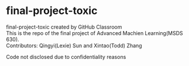 # final-project-toxic  
final-project-toxic created by GitHub Classroom  
This is the repo of the final project of Advanced Machien Learning(MSDS 630).  
Contributors: Qingyi(Lexie) Sun and Xintao(Todd) Zhang

Code not disclosed due to confidentiality reasons

